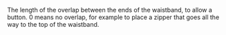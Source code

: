 
The length of the overlap between the ends of the waistband, to allow a button. 0 means no overlap, for example to place a zipper that goes all the way to the top of the waistband.